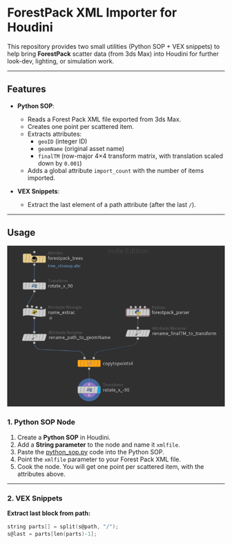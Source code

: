 # ForestPack XML Importer for Houdini

This repository provides two small utilities (Python SOP + VEX snippets) to help bring **ForestPack** scatter data (from 3ds Max) into Houdini for further look-dev, lighting, or simulation work.

---

## Features

- **Python SOP**:  
  - Reads a Forest Pack XML file exported from 3ds Max.  
  - Creates one point per scattered item.  
  - Extracts attributes:
    - `geoID` (integer ID)  
    - `geomName` (original asset name)  
    - `finalTM` (row-major 4×4 transform matrix, with translation scaled down by `0.001`)  
  - Adds a global attribute `import_count` with the number of items imported.  

- **VEX Snippets**:  
  - Extract the last element of a path attribute (after the last `/`). 

---

## Usage
![Preview](./screenshot.png)
### 1. Python SOP Node

1. Create a **Python SOP** in Houdini.  
2. Add a **String parameter** to the node and name it `xmlfile`.  
3. Paste the [python_sop.py](./python_sop.py) code into the Python SOP.  
4. Point the `xmlfile` parameter to your Forest Pack XML file.  
5. Cook the node. You will get one point per scattered item, with the attributes above.

---

### 2. VEX Snippets

**Extract last block from path:**

```c
string parts[] = split(s@path, "/");
s@last = parts[len(parts)-1];



